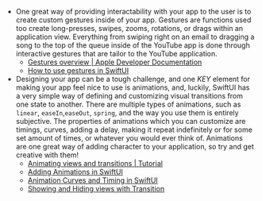 - One great way of providing interactability with your app to the user is to create custom gestures inside of your app. Gestures are functions used too create long-presses, swipes, zooms, rotations, or drags within an application view. Everything from swiping right on an email to dragging a song to the top of the queue inside of the YouTube app is done through interactive gestures that are tailor to the YouTube application.
	- [Gestures overview | Apple Developer Documentation](https://developer.apple.com/documentation/swiftui/gestures)
	- [How to use gestures in SwiftUI](https://youtu.be/kQhBS2qUKXc?si=PAX_Ycr3GV6fL-Ud)
- Designing your app can be a tough challenge, and one *KEY* element for making your app feel nice to use is animations, and, luckily, SwiftUI has a very simple way of defining and customizing visual transitions from one state to another. There are multiple types of animations, such as `linear`, `easeIn`,`easeOut`, `spring`, and the way you use them is entirely subjective. The properties of animations which you can customize are timings, curves, adding a delay, making it repeat indefinitely or for some set amount of times, or whatever you would ever think of. Animations are one great way of adding character to your application, so try and get creative with them!
	- [Animating views and transitions | Tutorial](https://developer.apple.com/tutorials/swiftui/animating-views-and-transitions)
	- [Adding Animations in SwiftUI](https://youtu.be/0WY-wrW2_bs?si=ShnaoNF_XeRQVWyU)
	- [Animation Curves and Timing in SwiftUI](https://youtu.be/0H4G3lGnJE0?si=xr09xupz0oU6gp7W)
	- [Showing and Hiding views with Transition](https://www.youtube.com/watch?v=jySfyxQGMFg)